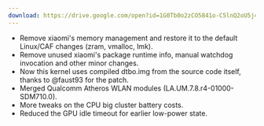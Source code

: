 ```yaml
---
download: https://drive.google.com/open?id=1G0Tb0o2zCO5841o-C5lnQ2oU5j4H7Doy
---
```

- Remove xiaomi's memory management and restore it to the default Linux/CAF changes (zram, vmalloc, lmk).
- Remove unused xiaomi's package runtime info, manual watchdog invocation and other minor changes.
- Now this kernel uses compiled dtbo.img from the source code itself, thanks to @faust93 for the patch.
- Merged Qualcomm Atheros WLAN modules (LA.UM.7.8.r4-01000-SDM710.0).
- More tweaks on the CPU big cluster battery costs.
- Reduced the GPU idle timeout for earlier low-power state.
